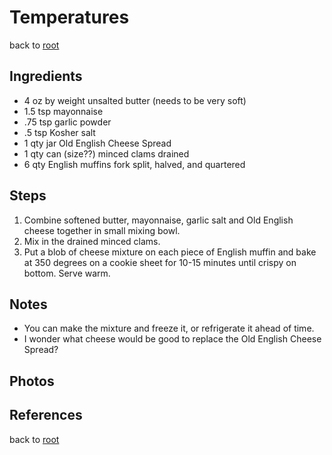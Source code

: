 # Temperatures

back to [root](../README.md)

## Ingredients

* 4 oz by weight unsalted butter (needs to be very soft)
* 1.5 tsp mayonnaise 
* .75 tsp garlic powder  
* .5 tsp Kosher salt  
* 1 qty jar Old English Cheese Spread  
* 1 qty can (size??) minced clams drained  
* 6 qty English muffins fork split, halved, and quartered  

## Steps

1. Combine softened butter, mayonnaise, garlic salt and Old English cheese together in small mixing bowl. 
2. Mix in the drained minced clams. 
3. Put a blob of cheese mixture on each piece of English muffin and bake at 350 degrees on a cookie sheet for 10-15 minutes until crispy on bottom. Serve warm. 

## Notes

* You can make the mixture and freeze it, or refrigerate it ahead of time.
* I wonder what cheese would be good to replace the Old English Cheese Spread?

## Photos

## References

back to [root](../README.md)